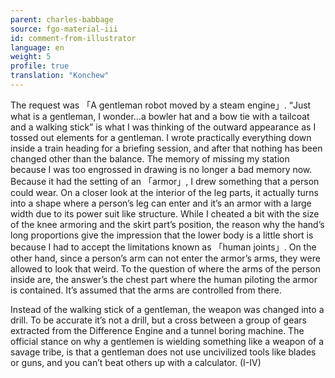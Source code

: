 ```yaml
---
parent: charles-babbage
source: fgo-material-iii
id: comment-from-illustrator
language: en
weight: 5
profile: true
translation: "Konchew"
---
```


The request was 「A gentleman robot moved by a steam engine」.
“Just what is a gentleman, I wonder…a bowler hat and a bow tie with a tailcoat and a walking stick” is what I was thinking of the outward appearance as I tossed out elements for a gentleman.
I wrote practically everything down inside a train heading for a briefing session, and after that nothing has been changed other than the balance.
The memory of missing my station because I was too engrossed in drawing is no longer a bad memory now.
Because it had the setting of an 「armor」, I drew something that a person could wear.
On a closer look at the interior of the leg parts, it actually turns into a shape where a person’s leg can enter and it’s an armor with a large width due to its power suit like structure.
While I cheated a bit with the size of the knee armoring and the skirt part’s position, the reason why the hand’s long proportions give the impression that the lower body is a little short is because I had to accept the limitations known as 「human joints」.
On the other hand, since a person’s arm can not enter the armor’s arms, they were allowed to look that weird.
To the question of where the arms of the person inside are, the answer’s the chest part where the human piloting the armor is contained. It’s assumed that the arms are controlled from there.

Instead of the walking stick of a gentleman, the weapon was changed into a drill.
To be accurate it’s not a drill, but a cross between a group of gears extracted from the Difference Engine and a tunnel boring machine.
The official stance on why a gentlemen is wielding something like a weapon of a savage tribe, is that a gentleman does not use uncivilized tools like blades or guns, and you can’t beat others up with a calculator. (I-IV)
